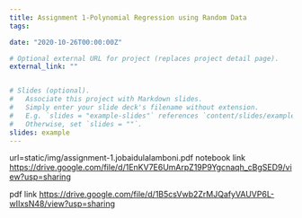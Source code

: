 ```yaml
---
title: Assignment 1-Polynomial Regression using Random Data
tags:

date: "2020-10-26T00:00:00Z"

# Optional external URL for project (replaces project detail page).
external_link: ""


# Slides (optional).
#   Associate this project with Markdown slides.
#   Simply enter your slide deck's filename without extension.
#   E.g. `slides = "example-slides"` references `content/slides/example-slides.md`.
#   Otherwise, set `slides = ""`.
slides: example
---
```

url=static/img/assignment-1.jobaidulalamboni.pdf
notebook link
https://drive.google.com/file/d/1EnKV7E6UmArpZ19P9Ygcnaqh_cBgSED9/view?usp=sharing

pdf link
https://drive.google.com/file/d/1B5csVwb2ZrMJQafyVAUVP6L-wIIxsN48/view?usp=sharing

